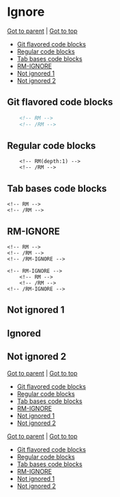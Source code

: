 Ignore
======

<!-- RM -->

[Got to parent](./README.md) | [Got to top](/README.md)

* [Git flavored code blocks](#git-flavored-code-blocks)
* [Regular code blocks](#regular-code-blocks)
* [Tab bases code blocks](#tab-bases-code-blocks)
* [RM-IGNORE](#rm-ignore)
* [Not ignored 1](#not-ignored-1)
* [Not ignored 2](#not-ignored-2)

<!-- /RM -->

Git flavored code blocks
------------------------

```html
    <!-- RM -->
    <!-- /RM -->
```

Regular code blocks
-------------------

```
    <!-- RM(depth:1) -->
    <!-- /RM -->
```

Tab bases code blocks
---------------------

    <!-- RM -->
    <!-- /RM -->

RM-IGNORE
---------

<!-- RM-IGNORE -->
    <!-- RM -->
    <!-- /RM -->
    <!-- /RM-IGNORE -->
<!-- RM -->
<!-- /RM -->
<!-- /RM-IGNORE -->

    <!-- RM-IGNORE -->
        <!-- RM -->
        <!-- /RM -->
    <!-- /RM-IGNORE -->

Not ignored 1
-------------

<!-- RM-IGNORE -->
Ignored
-------
<!-- /RM-IGNORE -->

Not ignored 2
-------------

<!-- RM -->

[Got to parent](./README.md) | [Got to top](/README.md)

* [Git flavored code blocks](#git-flavored-code-blocks)
* [Regular code blocks](#regular-code-blocks)
* [Tab bases code blocks](#tab-bases-code-blocks)
* [RM-IGNORE](#rm-ignore)
* [Not ignored 1](#not-ignored-1)
* [Not ignored 2](#not-ignored-2)

<!-- /RM -->

<!-- RM(depth:1) -->

[Got to parent](./README.md) | [Got to top](/README.md)

* [Git flavored code blocks](#git-flavored-code-blocks)
* [Regular code blocks](#regular-code-blocks)
* [Tab bases code blocks](#tab-bases-code-blocks)
* [RM-IGNORE](#rm-ignore)
* [Not ignored 1](#not-ignored-1)
* [Not ignored 2](#not-ignored-2)

<!-- /RM -->